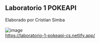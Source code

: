 ## Laboratorio 1 POKEAPI
Elaborado por Cristian Simba<br><br>
![image](https://github.com/cristian-simba/laboratorio-1-API/assets/117742977/265b7ecf-da77-4dd9-ab80-7424de837fc2)<br>
https://laboratorio-1-pokeapi-cs.netlify.app/
